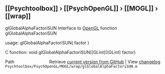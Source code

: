 ## [[Psychtoolbox]] &#8250; [[PsychOpenGL]] &#8250; [[MOGL]] &#8250; [[wrap]]

glGlobalAlphaFactoriSUN  Interface to [OpenGL](OpenGL) function glGlobalAlphaFactoriSUN  
  
usage:  glGlobalAlphaFactoriSUN( factor )  
  
C function:  void glGlobalAlphaFactoriSUN[(GLint]((GLint) factor)  




<div class="code_header" style="text-align:right;">
  <span style="float:left;">Path&nbsp;&nbsp;</span> <span class="counter">Retrieve <a href=
  "https://raw.github.com/Psychtoolbox-3/Psychtoolbox-3/beta/Psychtoolbox/PsychOpenGL/MOGL/wrap/glGlobalAlphaFactoriSUN.m">current version from GitHub</a> | View <a href=
  "https://github.com/Psychtoolbox-3/Psychtoolbox-3/commits/beta/Psychtoolbox/PsychOpenGL/MOGL/wrap/glGlobalAlphaFactoriSUN.m">changelog</a></span>
</div>
<div class="code">
  <code>Psychtoolbox/PsychOpenGL/MOGL/wrap/glGlobalAlphaFactoriSUN.m</code>
</div>

